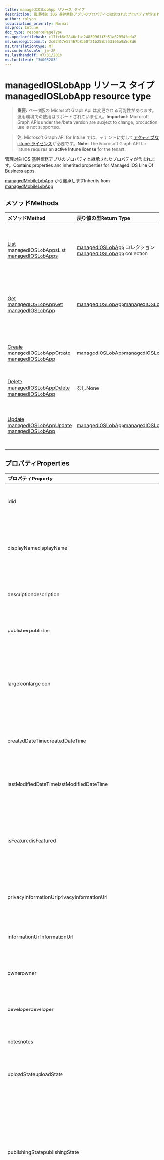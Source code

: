 ```yaml
---
title: managedIOSLobApp リソース タイプ
description: 管理対象 iOS 基幹業務アプリのプロパティと継承されたプロパティが含まれます。
author: rolyon
localization_priority: Normal
ms.prod: Intune
doc_type: resourcePageType
ms.openlocfilehash: c17fcb6c2846c1ac2485996133b51a62954feda2
ms.sourcegitcommit: 2c62457e57467b8d50f21b255b553106a9a5d8d6
ms.translationtype: MT
ms.contentlocale: ja-JP
ms.lasthandoff: 07/31/2019
ms.locfileid: "36005283"
---
```

# <a name="managedioslobapp-resource-type"></a><span data-ttu-id="3a23a-103">managedIOSLobApp リソース タイプ</span><span class="sxs-lookup"><span data-stu-id="3a23a-103">managedIOSLobApp resource type</span></span>

> <span data-ttu-id="3a23a-104">**重要:** ベータ版の Microsoft Graph Api は変更される可能性があります。運用環境での使用はサポートされていません。</span><span class="sxs-lookup"><span data-stu-id="3a23a-104">**Important:** Microsoft Graph APIs under the /beta version are subject to change; production use is not supported.</span></span>

> <span data-ttu-id="3a23a-105">**注:** Microsoft Graph API for Intune では、テナントに対して[アクティブな intune ライセンス](https://go.microsoft.com/fwlink/?linkid=839381)が必要です。</span><span class="sxs-lookup"><span data-stu-id="3a23a-105">**Note:** The Microsoft Graph API for Intune requires an [active Intune license](https://go.microsoft.com/fwlink/?linkid=839381) for the tenant.</span></span>

<span data-ttu-id="3a23a-106">管理対象 iOS 基幹業務アプリのプロパティと継承されたプロパティが含まれます。</span><span class="sxs-lookup"><span data-stu-id="3a23a-106">Contains properties and inherited properties for Managed iOS Line Of Business apps.</span></span>


<span data-ttu-id="3a23a-107">[managedMobileLobApp](../resources/intune-apps-managedmobilelobapp.md) から継承します</span><span class="sxs-lookup"><span data-stu-id="3a23a-107">Inherits from [managedMobileLobApp](../resources/intune-apps-managedmobilelobapp.md)</span></span>

## <a name="methods"></a><span data-ttu-id="3a23a-108">メソッド</span><span class="sxs-lookup"><span data-stu-id="3a23a-108">Methods</span></span>
|<span data-ttu-id="3a23a-109">メソッド</span><span class="sxs-lookup"><span data-stu-id="3a23a-109">Method</span></span>|<span data-ttu-id="3a23a-110">戻り値の型</span><span class="sxs-lookup"><span data-stu-id="3a23a-110">Return Type</span></span>|<span data-ttu-id="3a23a-111">説明</span><span class="sxs-lookup"><span data-stu-id="3a23a-111">Description</span></span>|
|:---|:---|:---|
|[<span data-ttu-id="3a23a-112">List managedIOSLobApps</span><span class="sxs-lookup"><span data-stu-id="3a23a-112">List managedIOSLobApps</span></span>](../api/intune-apps-managedioslobapp-list.md)|<span data-ttu-id="3a23a-113">[managedIOSLobApp](../resources/intune-apps-managedioslobapp.md) コレクション</span><span class="sxs-lookup"><span data-stu-id="3a23a-113">[managedIOSLobApp](../resources/intune-apps-managedioslobapp.md) collection</span></span>|<span data-ttu-id="3a23a-114">[managedIOSLobApp](../resources/intune-apps-managedioslobapp.md) オブジェクトのプロパティとリレーションシップをリストします。</span><span class="sxs-lookup"><span data-stu-id="3a23a-114">List properties and relationships of the [managedIOSLobApp](../resources/intune-apps-managedioslobapp.md) objects.</span></span>|
|[<span data-ttu-id="3a23a-115">Get managedIOSLobApp</span><span class="sxs-lookup"><span data-stu-id="3a23a-115">Get managedIOSLobApp</span></span>](../api/intune-apps-managedioslobapp-get.md)|[<span data-ttu-id="3a23a-116">managedIOSLobApp</span><span class="sxs-lookup"><span data-stu-id="3a23a-116">managedIOSLobApp</span></span>](../resources/intune-apps-managedioslobapp.md)|<span data-ttu-id="3a23a-117">[managedIOSLobApp](../resources/intune-apps-managedioslobapp.md) オブジェクトのプロパティとリレーションシップを読み取ります。</span><span class="sxs-lookup"><span data-stu-id="3a23a-117">Read properties and relationships of the [managedIOSLobApp](../resources/intune-apps-managedioslobapp.md) object.</span></span>|
|[<span data-ttu-id="3a23a-118">Create managedIOSLobApp</span><span class="sxs-lookup"><span data-stu-id="3a23a-118">Create managedIOSLobApp</span></span>](../api/intune-apps-managedioslobapp-create.md)|[<span data-ttu-id="3a23a-119">managedIOSLobApp</span><span class="sxs-lookup"><span data-stu-id="3a23a-119">managedIOSLobApp</span></span>](../resources/intune-apps-managedioslobapp.md)|<span data-ttu-id="3a23a-120">新しい [managedIOSLobApp](../resources/intune-apps-managedioslobapp.md) オブジェクトを作成します。</span><span class="sxs-lookup"><span data-stu-id="3a23a-120">Create a new [managedIOSLobApp](../resources/intune-apps-managedioslobapp.md) object.</span></span>|
|[<span data-ttu-id="3a23a-121">Delete managedIOSLobApp</span><span class="sxs-lookup"><span data-stu-id="3a23a-121">Delete managedIOSLobApp</span></span>](../api/intune-apps-managedioslobapp-delete.md)|<span data-ttu-id="3a23a-122">なし</span><span class="sxs-lookup"><span data-stu-id="3a23a-122">None</span></span>|<span data-ttu-id="3a23a-123">[managedIOSLobApp](../resources/intune-apps-managedioslobapp.md) を削除します。</span><span class="sxs-lookup"><span data-stu-id="3a23a-123">Deletes a [managedIOSLobApp](../resources/intune-apps-managedioslobapp.md).</span></span>|
|[<span data-ttu-id="3a23a-124">Update managedIOSLobApp</span><span class="sxs-lookup"><span data-stu-id="3a23a-124">Update managedIOSLobApp</span></span>](../api/intune-apps-managedioslobapp-update.md)|[<span data-ttu-id="3a23a-125">managedIOSLobApp</span><span class="sxs-lookup"><span data-stu-id="3a23a-125">managedIOSLobApp</span></span>](../resources/intune-apps-managedioslobapp.md)|<span data-ttu-id="3a23a-126">[managedIOSLobApp](../resources/intune-apps-managedioslobapp.md) オブジェクトのプロパティを更新します。</span><span class="sxs-lookup"><span data-stu-id="3a23a-126">Update the properties of a [managedIOSLobApp](../resources/intune-apps-managedioslobapp.md) object.</span></span>|

## <a name="properties"></a><span data-ttu-id="3a23a-127">プロパティ</span><span class="sxs-lookup"><span data-stu-id="3a23a-127">Properties</span></span>
|<span data-ttu-id="3a23a-128">プロパティ</span><span class="sxs-lookup"><span data-stu-id="3a23a-128">Property</span></span>|<span data-ttu-id="3a23a-129">型</span><span class="sxs-lookup"><span data-stu-id="3a23a-129">Type</span></span>|<span data-ttu-id="3a23a-130">説明</span><span class="sxs-lookup"><span data-stu-id="3a23a-130">Description</span></span>|
|:---|:---|:---|
|<span data-ttu-id="3a23a-131">id</span><span class="sxs-lookup"><span data-stu-id="3a23a-131">id</span></span>|<span data-ttu-id="3a23a-132">文字列</span><span class="sxs-lookup"><span data-stu-id="3a23a-132">String</span></span>|<span data-ttu-id="3a23a-133">エンティティのキー。</span><span class="sxs-lookup"><span data-stu-id="3a23a-133">Key of the entity.</span></span> <span data-ttu-id="3a23a-134">[mobileApp](../resources/intune-apps-mobileapp.md) から継承します</span><span class="sxs-lookup"><span data-stu-id="3a23a-134">Inherited from [mobileApp](../resources/intune-apps-mobileapp.md)</span></span>|
|<span data-ttu-id="3a23a-135">displayName</span><span class="sxs-lookup"><span data-stu-id="3a23a-135">displayName</span></span>|<span data-ttu-id="3a23a-136">文字列</span><span class="sxs-lookup"><span data-stu-id="3a23a-136">String</span></span>|<span data-ttu-id="3a23a-137">管理者が提供またはインポートしたアプリのタイトル。</span><span class="sxs-lookup"><span data-stu-id="3a23a-137">The admin provided or imported title of the app.</span></span> <span data-ttu-id="3a23a-138">[mobileApp](../resources/intune-apps-mobileapp.md) から継承します</span><span class="sxs-lookup"><span data-stu-id="3a23a-138">Inherited from [mobileApp](../resources/intune-apps-mobileapp.md)</span></span>|
|<span data-ttu-id="3a23a-139">description</span><span class="sxs-lookup"><span data-stu-id="3a23a-139">description</span></span>|<span data-ttu-id="3a23a-140">String</span><span class="sxs-lookup"><span data-stu-id="3a23a-140">String</span></span>|<span data-ttu-id="3a23a-141">アプリの説明。</span><span class="sxs-lookup"><span data-stu-id="3a23a-141">The description of the app.</span></span> <span data-ttu-id="3a23a-142">[mobileApp](../resources/intune-apps-mobileapp.md) から継承します</span><span class="sxs-lookup"><span data-stu-id="3a23a-142">Inherited from [mobileApp](../resources/intune-apps-mobileapp.md)</span></span>|
|<span data-ttu-id="3a23a-143">publisher</span><span class="sxs-lookup"><span data-stu-id="3a23a-143">publisher</span></span>|<span data-ttu-id="3a23a-144">String</span><span class="sxs-lookup"><span data-stu-id="3a23a-144">String</span></span>|<span data-ttu-id="3a23a-145">アプリの発行元。</span><span class="sxs-lookup"><span data-stu-id="3a23a-145">The publisher of the app.</span></span> <span data-ttu-id="3a23a-146">[mobileApp](../resources/intune-apps-mobileapp.md) から継承します</span><span class="sxs-lookup"><span data-stu-id="3a23a-146">Inherited from [mobileApp](../resources/intune-apps-mobileapp.md)</span></span>|
|<span data-ttu-id="3a23a-147">largeIcon</span><span class="sxs-lookup"><span data-stu-id="3a23a-147">largeIcon</span></span>|[<span data-ttu-id="3a23a-148">mimeContent</span><span class="sxs-lookup"><span data-stu-id="3a23a-148">mimeContent</span></span>](../resources/intune-shared-mimecontent.md)|<span data-ttu-id="3a23a-149">アプリの詳細に表示され、アイコンのアップロードに使用される大きいアイコン。</span><span class="sxs-lookup"><span data-stu-id="3a23a-149">The large icon, to be displayed in the app details and used for upload of the icon.</span></span> <span data-ttu-id="3a23a-150">[mobileApp](../resources/intune-apps-mobileapp.md) から継承します</span><span class="sxs-lookup"><span data-stu-id="3a23a-150">Inherited from [mobileApp](../resources/intune-apps-mobileapp.md)</span></span>|
|<span data-ttu-id="3a23a-151">createdDateTime</span><span class="sxs-lookup"><span data-stu-id="3a23a-151">createdDateTime</span></span>|<span data-ttu-id="3a23a-152">DateTimeOffset</span><span class="sxs-lookup"><span data-stu-id="3a23a-152">DateTimeOffset</span></span>|<span data-ttu-id="3a23a-153">アプリが作成された日時。</span><span class="sxs-lookup"><span data-stu-id="3a23a-153">The date and time the app was created.</span></span> <span data-ttu-id="3a23a-154">[mobileApp](../resources/intune-apps-mobileapp.md) から継承します</span><span class="sxs-lookup"><span data-stu-id="3a23a-154">Inherited from [mobileApp](../resources/intune-apps-mobileapp.md)</span></span>|
|<span data-ttu-id="3a23a-155">lastModifiedDateTime</span><span class="sxs-lookup"><span data-stu-id="3a23a-155">lastModifiedDateTime</span></span>|<span data-ttu-id="3a23a-156">DateTimeOffset</span><span class="sxs-lookup"><span data-stu-id="3a23a-156">DateTimeOffset</span></span>|<span data-ttu-id="3a23a-157">アプリが最後に変更された日時。</span><span class="sxs-lookup"><span data-stu-id="3a23a-157">The date and time the app was last modified.</span></span> <span data-ttu-id="3a23a-158">[mobileApp](../resources/intune-apps-mobileapp.md) から継承します</span><span class="sxs-lookup"><span data-stu-id="3a23a-158">Inherited from [mobileApp](../resources/intune-apps-mobileapp.md)</span></span>|
|<span data-ttu-id="3a23a-159">isFeatured</span><span class="sxs-lookup"><span data-stu-id="3a23a-159">isFeatured</span></span>|<span data-ttu-id="3a23a-160">Boolean</span><span class="sxs-lookup"><span data-stu-id="3a23a-160">Boolean</span></span>|<span data-ttu-id="3a23a-161">アプリが管理者のおすすめとしてマークされたかどうかを示す値。[mobileApp](../resources/intune-apps-mobileapp.md) から継承します</span><span class="sxs-lookup"><span data-stu-id="3a23a-161">The value indicating whether the app is marked as featured by the admin. Inherited from [mobileApp](../resources/intune-apps-mobileapp.md)</span></span>|
|<span data-ttu-id="3a23a-162">privacyInformationUrl</span><span class="sxs-lookup"><span data-stu-id="3a23a-162">privacyInformationUrl</span></span>|<span data-ttu-id="3a23a-163">String</span><span class="sxs-lookup"><span data-stu-id="3a23a-163">String</span></span>|<span data-ttu-id="3a23a-164">プライバシーに関する声明の URL。</span><span class="sxs-lookup"><span data-stu-id="3a23a-164">The privacy statement Url.</span></span> <span data-ttu-id="3a23a-165">[mobileApp](../resources/intune-apps-mobileapp.md) から継承します</span><span class="sxs-lookup"><span data-stu-id="3a23a-165">Inherited from [mobileApp](../resources/intune-apps-mobileapp.md)</span></span>|
|<span data-ttu-id="3a23a-166">informationUrl</span><span class="sxs-lookup"><span data-stu-id="3a23a-166">informationUrl</span></span>|<span data-ttu-id="3a23a-167">String</span><span class="sxs-lookup"><span data-stu-id="3a23a-167">String</span></span>|<span data-ttu-id="3a23a-168">詳細情報の URL。</span><span class="sxs-lookup"><span data-stu-id="3a23a-168">The more information Url.</span></span> <span data-ttu-id="3a23a-169">[mobileApp](../resources/intune-apps-mobileapp.md) から継承します</span><span class="sxs-lookup"><span data-stu-id="3a23a-169">Inherited from [mobileApp](../resources/intune-apps-mobileapp.md)</span></span>|
|<span data-ttu-id="3a23a-170">owner</span><span class="sxs-lookup"><span data-stu-id="3a23a-170">owner</span></span>|<span data-ttu-id="3a23a-171">String</span><span class="sxs-lookup"><span data-stu-id="3a23a-171">String</span></span>|<span data-ttu-id="3a23a-172">アプリの所有者。</span><span class="sxs-lookup"><span data-stu-id="3a23a-172">The owner of the app.</span></span> <span data-ttu-id="3a23a-173">[mobileApp](../resources/intune-apps-mobileapp.md) から継承します</span><span class="sxs-lookup"><span data-stu-id="3a23a-173">Inherited from [mobileApp](../resources/intune-apps-mobileapp.md)</span></span>|
|<span data-ttu-id="3a23a-174">developer</span><span class="sxs-lookup"><span data-stu-id="3a23a-174">developer</span></span>|<span data-ttu-id="3a23a-175">String</span><span class="sxs-lookup"><span data-stu-id="3a23a-175">String</span></span>|<span data-ttu-id="3a23a-176">アプリの開発者。</span><span class="sxs-lookup"><span data-stu-id="3a23a-176">The developer of the app.</span></span> <span data-ttu-id="3a23a-177">[mobileApp](../resources/intune-apps-mobileapp.md) から継承します</span><span class="sxs-lookup"><span data-stu-id="3a23a-177">Inherited from [mobileApp](../resources/intune-apps-mobileapp.md)</span></span>|
|<span data-ttu-id="3a23a-178">notes</span><span class="sxs-lookup"><span data-stu-id="3a23a-178">notes</span></span>|<span data-ttu-id="3a23a-179">String</span><span class="sxs-lookup"><span data-stu-id="3a23a-179">String</span></span>|<span data-ttu-id="3a23a-180">アプリ用のメモ。</span><span class="sxs-lookup"><span data-stu-id="3a23a-180">Notes for the app.</span></span> <span data-ttu-id="3a23a-181">[mobileApp](../resources/intune-apps-mobileapp.md) から継承します</span><span class="sxs-lookup"><span data-stu-id="3a23a-181">Inherited from [mobileApp](../resources/intune-apps-mobileapp.md)</span></span>|
|<span data-ttu-id="3a23a-182">uploadState</span><span class="sxs-lookup"><span data-stu-id="3a23a-182">uploadState</span></span>|<span data-ttu-id="3a23a-183">Int32</span><span class="sxs-lookup"><span data-stu-id="3a23a-183">Int32</span></span>|<span data-ttu-id="3a23a-184">アップロード状態。</span><span class="sxs-lookup"><span data-stu-id="3a23a-184">The upload state.</span></span> <span data-ttu-id="3a23a-185">[mobileApp](../resources/intune-apps-mobileapp.md) から継承します</span><span class="sxs-lookup"><span data-stu-id="3a23a-185">Inherited from [mobileApp](../resources/intune-apps-mobileapp.md)</span></span>|
|<span data-ttu-id="3a23a-186">publishingState</span><span class="sxs-lookup"><span data-stu-id="3a23a-186">publishingState</span></span>|[<span data-ttu-id="3a23a-187">mobileAppPublishingState</span><span class="sxs-lookup"><span data-stu-id="3a23a-187">mobileAppPublishingState</span></span>](../resources/intune-apps-mobileapppublishingstate.md)|<span data-ttu-id="3a23a-188">アプリの発行の状態。</span><span class="sxs-lookup"><span data-stu-id="3a23a-188">The publishing state for the app.</span></span> <span data-ttu-id="3a23a-189">アプリが発行されていない限り、アプリを割り当てることができません。</span><span class="sxs-lookup"><span data-stu-id="3a23a-189">The app cannot be assigned unless the app is published.</span></span> <span data-ttu-id="3a23a-190">[MobileApp](../resources/intune-apps-mobileapp.md)から継承されます。</span><span class="sxs-lookup"><span data-stu-id="3a23a-190">Inherited from [mobileApp](../resources/intune-apps-mobileapp.md).</span></span> <span data-ttu-id="3a23a-191">可能な値は、`notPublished`、`processing`、`published` です。</span><span class="sxs-lookup"><span data-stu-id="3a23a-191">Possible values are: `notPublished`, `processing`, `published`.</span></span>|
|<span data-ttu-id="3a23a-192">isAssigned</span><span class="sxs-lookup"><span data-stu-id="3a23a-192">isAssigned</span></span>|<span data-ttu-id="3a23a-193">Boolean</span><span class="sxs-lookup"><span data-stu-id="3a23a-193">Boolean</span></span>|<span data-ttu-id="3a23a-194">アプリが少なくとも1つのグループに割り当てられているかどうかを示す値。</span><span class="sxs-lookup"><span data-stu-id="3a23a-194">The value indicating whether the app is assigned to at least one group.</span></span> <span data-ttu-id="3a23a-195">[mobileApp](../resources/intune-apps-mobileapp.md) から継承します</span><span class="sxs-lookup"><span data-stu-id="3a23a-195">Inherited from [mobileApp](../resources/intune-apps-mobileapp.md)</span></span>|
|<span data-ttu-id="3a23a-196">roleScopeTagIds</span><span class="sxs-lookup"><span data-stu-id="3a23a-196">roleScopeTagIds</span></span>|<span data-ttu-id="3a23a-197">文字列コレクション</span><span class="sxs-lookup"><span data-stu-id="3a23a-197">String collection</span></span>|<span data-ttu-id="3a23a-198">このモバイルアプリの範囲タグ id のリスト。</span><span class="sxs-lookup"><span data-stu-id="3a23a-198">List of scope tag ids for this mobile app.</span></span> <span data-ttu-id="3a23a-199">[mobileApp](../resources/intune-apps-mobileapp.md) から継承します</span><span class="sxs-lookup"><span data-stu-id="3a23a-199">Inherited from [mobileApp](../resources/intune-apps-mobileapp.md)</span></span>|
|<span data-ttu-id="3a23a-200">dependentAppCount</span><span class="sxs-lookup"><span data-stu-id="3a23a-200">dependentAppCount</span></span>|<span data-ttu-id="3a23a-201">Int32</span><span class="sxs-lookup"><span data-stu-id="3a23a-201">Int32</span></span>|<span data-ttu-id="3a23a-202">子アプリが持つ依存関係の合計数。</span><span class="sxs-lookup"><span data-stu-id="3a23a-202">The total number of dependencies the child app has.</span></span> <span data-ttu-id="3a23a-203">[mobileApp](../resources/intune-apps-mobileapp.md) から継承します</span><span class="sxs-lookup"><span data-stu-id="3a23a-203">Inherited from [mobileApp](../resources/intune-apps-mobileapp.md)</span></span>|
|<span data-ttu-id="3a23a-204">appAvailability</span><span class="sxs-lookup"><span data-stu-id="3a23a-204">appAvailability</span></span>|[<span data-ttu-id="3a23a-205">managedAppAvailability</span><span class="sxs-lookup"><span data-stu-id="3a23a-205">managedAppAvailability</span></span>](../resources/intune-apps-managedappavailability.md)|<span data-ttu-id="3a23a-206">アプリケーションの可用性。</span><span class="sxs-lookup"><span data-stu-id="3a23a-206">The Application's availability.</span></span> <span data-ttu-id="3a23a-207">[Managedapp](../resources/intune-apps-managedapp.md)から継承されます。</span><span class="sxs-lookup"><span data-stu-id="3a23a-207">Inherited from [managedApp](../resources/intune-apps-managedapp.md).</span></span> <span data-ttu-id="3a23a-208">可能な値は、`global`、`lineOfBusiness` です。</span><span class="sxs-lookup"><span data-stu-id="3a23a-208">Possible values are: `global`, `lineOfBusiness`.</span></span>|
|<span data-ttu-id="3a23a-209">version</span><span class="sxs-lookup"><span data-stu-id="3a23a-209">version</span></span>|<span data-ttu-id="3a23a-210">String</span><span class="sxs-lookup"><span data-stu-id="3a23a-210">String</span></span>|<span data-ttu-id="3a23a-211">アプリケーションのバージョン。</span><span class="sxs-lookup"><span data-stu-id="3a23a-211">The Application's version.</span></span> <span data-ttu-id="3a23a-212">[managedApp](../resources/intune-apps-managedapp.md) から継承します</span><span class="sxs-lookup"><span data-stu-id="3a23a-212">Inherited from [managedApp](../resources/intune-apps-managedapp.md)</span></span>|
|<span data-ttu-id="3a23a-213">committedContentVersion</span><span class="sxs-lookup"><span data-stu-id="3a23a-213">committedContentVersion</span></span>|<span data-ttu-id="3a23a-214">String</span><span class="sxs-lookup"><span data-stu-id="3a23a-214">String</span></span>|<span data-ttu-id="3a23a-215">内部にコミットされたコンテンツのバージョン。</span><span class="sxs-lookup"><span data-stu-id="3a23a-215">The internal committed content version.</span></span> <span data-ttu-id="3a23a-216">[managedMobileLobApp](../resources/intune-apps-managedmobilelobapp.md) から継承します</span><span class="sxs-lookup"><span data-stu-id="3a23a-216">Inherited from [managedMobileLobApp](../resources/intune-apps-managedmobilelobapp.md)</span></span>|
|<span data-ttu-id="3a23a-217">fileName</span><span class="sxs-lookup"><span data-stu-id="3a23a-217">fileName</span></span>|<span data-ttu-id="3a23a-218">String</span><span class="sxs-lookup"><span data-stu-id="3a23a-218">String</span></span>|<span data-ttu-id="3a23a-219">メインの LOB アプリケーションのファイル名。</span><span class="sxs-lookup"><span data-stu-id="3a23a-219">The name of the main Lob application file.</span></span> <span data-ttu-id="3a23a-220">[managedMobileLobApp](../resources/intune-apps-managedmobilelobapp.md) から継承します</span><span class="sxs-lookup"><span data-stu-id="3a23a-220">Inherited from [managedMobileLobApp](../resources/intune-apps-managedmobilelobapp.md)</span></span>|
|<span data-ttu-id="3a23a-221">size</span><span class="sxs-lookup"><span data-stu-id="3a23a-221">size</span></span>|<span data-ttu-id="3a23a-222">Int64</span><span class="sxs-lookup"><span data-stu-id="3a23a-222">Int64</span></span>|<span data-ttu-id="3a23a-223">アップロードされたすべてのファイルを含む合計サイズ。</span><span class="sxs-lookup"><span data-stu-id="3a23a-223">The total size, including all uploaded files.</span></span> <span data-ttu-id="3a23a-224">[managedMobileLobApp](../resources/intune-apps-managedmobilelobapp.md) から継承します</span><span class="sxs-lookup"><span data-stu-id="3a23a-224">Inherited from [managedMobileLobApp](../resources/intune-apps-managedmobilelobapp.md)</span></span>|
|<span data-ttu-id="3a23a-225">bundleId</span><span class="sxs-lookup"><span data-stu-id="3a23a-225">bundleId</span></span>|<span data-ttu-id="3a23a-226">文字列型 (String)</span><span class="sxs-lookup"><span data-stu-id="3a23a-226">String</span></span>|<span data-ttu-id="3a23a-227">ID 名。</span><span class="sxs-lookup"><span data-stu-id="3a23a-227">The Identity Name.</span></span>|
|<span data-ttu-id="3a23a-228">applicableDeviceType</span><span class="sxs-lookup"><span data-stu-id="3a23a-228">applicableDeviceType</span></span>|[<span data-ttu-id="3a23a-229">iosDeviceType</span><span class="sxs-lookup"><span data-stu-id="3a23a-229">iosDeviceType</span></span>](../resources/intune-apps-iosdevicetype.md)|<span data-ttu-id="3a23a-230">このアプリを実行できる iOS アーキテクチャ。</span><span class="sxs-lookup"><span data-stu-id="3a23a-230">The iOS architecture for which this app can run on.</span></span>|
|<span data-ttu-id="3a23a-231">minimumSupportedOperatingSystem</span><span class="sxs-lookup"><span data-stu-id="3a23a-231">minimumSupportedOperatingSystem</span></span>|[<span data-ttu-id="3a23a-232">iosMinimumOperatingSystem</span><span class="sxs-lookup"><span data-stu-id="3a23a-232">iosMinimumOperatingSystem</span></span>](../resources/intune-apps-iosminimumoperatingsystem.md)|<span data-ttu-id="3a23a-233">該当するオペレーティング システムの最小の値。</span><span class="sxs-lookup"><span data-stu-id="3a23a-233">The value for the minimum applicable operating system.</span></span>|
|<span data-ttu-id="3a23a-234">expirationDateTime</span><span class="sxs-lookup"><span data-stu-id="3a23a-234">expirationDateTime</span></span>|<span data-ttu-id="3a23a-235">DateTimeOffset</span><span class="sxs-lookup"><span data-stu-id="3a23a-235">DateTimeOffset</span></span>|<span data-ttu-id="3a23a-236">有効期限。</span><span class="sxs-lookup"><span data-stu-id="3a23a-236">The expiration time.</span></span>|
|<span data-ttu-id="3a23a-237">VersionNumber</span><span class="sxs-lookup"><span data-stu-id="3a23a-237">versionNumber</span></span>|<span data-ttu-id="3a23a-238">String</span><span class="sxs-lookup"><span data-stu-id="3a23a-238">String</span></span>|<span data-ttu-id="3a23a-239">管理対象 iOS 基幹業務 (LoB) アプリのバージョン番号。</span><span class="sxs-lookup"><span data-stu-id="3a23a-239">The version number of managed iOS Line of Business (LoB) app.</span></span>|
|<span data-ttu-id="3a23a-240">buildNumber</span><span class="sxs-lookup"><span data-stu-id="3a23a-240">buildNumber</span></span>|<span data-ttu-id="3a23a-241">String</span><span class="sxs-lookup"><span data-stu-id="3a23a-241">String</span></span>|<span data-ttu-id="3a23a-242">管理対象 iOS 基幹業務 (LoB) アプリのビルド番号。</span><span class="sxs-lookup"><span data-stu-id="3a23a-242">The build number of managed iOS Line of Business (LoB) app.</span></span>|
|<span data-ttu-id="3a23a-243">identityVersion</span><span class="sxs-lookup"><span data-stu-id="3a23a-243">identityVersion</span></span>|<span data-ttu-id="3a23a-244">String</span><span class="sxs-lookup"><span data-stu-id="3a23a-244">String</span></span>|<span data-ttu-id="3a23a-245">ID のバージョン。</span><span class="sxs-lookup"><span data-stu-id="3a23a-245">The identity version.</span></span>|

## <a name="relationships"></a><span data-ttu-id="3a23a-246">リレーションシップ</span><span class="sxs-lookup"><span data-stu-id="3a23a-246">Relationships</span></span>
|<span data-ttu-id="3a23a-247">リレーションシップ</span><span class="sxs-lookup"><span data-stu-id="3a23a-247">Relationship</span></span>|<span data-ttu-id="3a23a-248">型</span><span class="sxs-lookup"><span data-stu-id="3a23a-248">Type</span></span>|<span data-ttu-id="3a23a-249">説明</span><span class="sxs-lookup"><span data-stu-id="3a23a-249">Description</span></span>|
|:---|:---|:---|
|<span data-ttu-id="3a23a-250">categories</span><span class="sxs-lookup"><span data-stu-id="3a23a-250">categories</span></span>|<span data-ttu-id="3a23a-251">[mobileAppCategory](../resources/intune-apps-mobileappcategory.md) コレクション</span><span class="sxs-lookup"><span data-stu-id="3a23a-251">[mobileAppCategory](../resources/intune-apps-mobileappcategory.md) collection</span></span>|<span data-ttu-id="3a23a-252">このアプリのカテゴリのリスト。</span><span class="sxs-lookup"><span data-stu-id="3a23a-252">The list of categories for this app.</span></span> <span data-ttu-id="3a23a-253">[mobileApp](../resources/intune-apps-mobileapp.md) から継承します</span><span class="sxs-lookup"><span data-stu-id="3a23a-253">Inherited from [mobileApp](../resources/intune-apps-mobileapp.md)</span></span>|
|<span data-ttu-id="3a23a-254">assignments</span><span class="sxs-lookup"><span data-stu-id="3a23a-254">assignments</span></span>|<span data-ttu-id="3a23a-255">[mobileAppAssignment](../resources/intune-apps-mobileappassignment.md) コレクション</span><span class="sxs-lookup"><span data-stu-id="3a23a-255">[mobileAppAssignment](../resources/intune-apps-mobileappassignment.md) collection</span></span>|<span data-ttu-id="3a23a-256">このモバイル アプリのグループ割り当てのリスト。</span><span class="sxs-lookup"><span data-stu-id="3a23a-256">The list of group assignments for this mobile app.</span></span> <span data-ttu-id="3a23a-257">[mobileApp](../resources/intune-apps-mobileapp.md) から継承します</span><span class="sxs-lookup"><span data-stu-id="3a23a-257">Inherited from [mobileApp](../resources/intune-apps-mobileapp.md)</span></span>|
|<span data-ttu-id="3a23a-258">installSummary</span><span class="sxs-lookup"><span data-stu-id="3a23a-258">installSummary</span></span>|[<span data-ttu-id="3a23a-259">mobileAppInstallSummary</span><span class="sxs-lookup"><span data-stu-id="3a23a-259">mobileAppInstallSummary</span></span>](../resources/intune-apps-mobileappinstallsummary.md)|<span data-ttu-id="3a23a-260">モバイル アプリ インストール概要です。</span><span class="sxs-lookup"><span data-stu-id="3a23a-260">Mobile App Install Summary.</span></span> <span data-ttu-id="3a23a-261">[mobileApp](../resources/intune-apps-mobileapp.md) から継承します</span><span class="sxs-lookup"><span data-stu-id="3a23a-261">Inherited from [mobileApp](../resources/intune-apps-mobileapp.md)</span></span>|
|<span data-ttu-id="3a23a-262">deviceStatuses</span><span class="sxs-lookup"><span data-stu-id="3a23a-262">deviceStatuses</span></span>|<span data-ttu-id="3a23a-263">[mobileAppInstallStatus](../resources/intune-apps-mobileappinstallstatus.md)コレクション</span><span class="sxs-lookup"><span data-stu-id="3a23a-263">[mobileAppInstallStatus](../resources/intune-apps-mobileappinstallstatus.md) collection</span></span>|<span data-ttu-id="3a23a-264">このモバイルアプリのインストール状態のリスト。</span><span class="sxs-lookup"><span data-stu-id="3a23a-264">The list of installation states for this mobile app.</span></span> <span data-ttu-id="3a23a-265">[mobileApp](../resources/intune-apps-mobileapp.md) から継承します</span><span class="sxs-lookup"><span data-stu-id="3a23a-265">Inherited from [mobileApp](../resources/intune-apps-mobileapp.md)</span></span>|
|<span data-ttu-id="3a23a-266">userStatuses</span><span class="sxs-lookup"><span data-stu-id="3a23a-266">userStatuses</span></span>|<span data-ttu-id="3a23a-267">[Userappinstallstatus](../resources/intune-apps-userappinstallstatus.md)コレクション</span><span class="sxs-lookup"><span data-stu-id="3a23a-267">[userAppInstallStatus](../resources/intune-apps-userappinstallstatus.md) collection</span></span>|<span data-ttu-id="3a23a-268">このモバイルアプリのインストール状態のリスト。</span><span class="sxs-lookup"><span data-stu-id="3a23a-268">The list of installation states for this mobile app.</span></span> <span data-ttu-id="3a23a-269">[mobileApp](../resources/intune-apps-mobileapp.md) から継承します</span><span class="sxs-lookup"><span data-stu-id="3a23a-269">Inherited from [mobileApp](../resources/intune-apps-mobileapp.md)</span></span>|
|<span data-ttu-id="3a23a-270">関連性</span><span class="sxs-lookup"><span data-stu-id="3a23a-270">relationships</span></span>|<span data-ttu-id="3a23a-271">[mobileAppRelationship](../resources/intune-apps-mobileapprelationship.md)コレクション</span><span class="sxs-lookup"><span data-stu-id="3a23a-271">[mobileAppRelationship](../resources/intune-apps-mobileapprelationship.md) collection</span></span>|<span data-ttu-id="3a23a-272">このモバイルアプリのリレーションシップのリスト。</span><span class="sxs-lookup"><span data-stu-id="3a23a-272">List of relationships for this mobile app.</span></span> <span data-ttu-id="3a23a-273">[mobileApp](../resources/intune-apps-mobileapp.md) から継承します</span><span class="sxs-lookup"><span data-stu-id="3a23a-273">Inherited from [mobileApp](../resources/intune-apps-mobileapp.md)</span></span>|
|<span data-ttu-id="3a23a-274">contentVersions</span><span class="sxs-lookup"><span data-stu-id="3a23a-274">contentVersions</span></span>|<span data-ttu-id="3a23a-275">[mobileAppContent](../resources/intune-apps-mobileappcontent.md) コレクション</span><span class="sxs-lookup"><span data-stu-id="3a23a-275">[mobileAppContent](../resources/intune-apps-mobileappcontent.md) collection</span></span>|<span data-ttu-id="3a23a-276">このアプリのコンテンツのバージョンのリスト。</span><span class="sxs-lookup"><span data-stu-id="3a23a-276">The list of content versions for this app.</span></span> <span data-ttu-id="3a23a-277">[managedMobileLobApp](../resources/intune-apps-managedmobilelobapp.md) から継承します</span><span class="sxs-lookup"><span data-stu-id="3a23a-277">Inherited from [managedMobileLobApp](../resources/intune-apps-managedmobilelobapp.md)</span></span>|

## <a name="json-representation"></a><span data-ttu-id="3a23a-278">JSON 表記</span><span class="sxs-lookup"><span data-stu-id="3a23a-278">JSON Representation</span></span>
<span data-ttu-id="3a23a-279">以下は、リソースの JSON 表記です。</span><span class="sxs-lookup"><span data-stu-id="3a23a-279">Here is a JSON representation of the resource.</span></span>
<!-- {
  "blockType": "resource",
  "keyProperty": "id",
  "@odata.type": "microsoft.graph.managedIOSLobApp"
}
-->
``` json
{
  "@odata.type": "#microsoft.graph.managedIOSLobApp",
  "id": "String (identifier)",
  "displayName": "String",
  "description": "String",
  "publisher": "String",
  "largeIcon": {
    "@odata.type": "microsoft.graph.mimeContent",
    "type": "String",
    "value": "binary"
  },
  "createdDateTime": "String (timestamp)",
  "lastModifiedDateTime": "String (timestamp)",
  "isFeatured": true,
  "privacyInformationUrl": "String",
  "informationUrl": "String",
  "owner": "String",
  "developer": "String",
  "notes": "String",
  "uploadState": 1024,
  "publishingState": "String",
  "isAssigned": true,
  "roleScopeTagIds": [
    "String"
  ],
  "dependentAppCount": 1024,
  "appAvailability": "String",
  "version": "String",
  "committedContentVersion": "String",
  "fileName": "String",
  "size": 1024,
  "bundleId": "String",
  "applicableDeviceType": {
    "@odata.type": "microsoft.graph.iosDeviceType",
    "iPad": true,
    "iPhoneAndIPod": true
  },
  "minimumSupportedOperatingSystem": {
    "@odata.type": "microsoft.graph.iosMinimumOperatingSystem",
    "v8_0": true,
    "v9_0": true,
    "v10_0": true,
    "v11_0": true,
    "v12_0": true
  },
  "expirationDateTime": "String (timestamp)",
  "versionNumber": "String",
  "buildNumber": "String",
  "identityVersion": "String"
}
```





